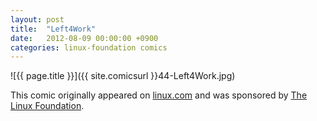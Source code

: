 ```yaml
---
layout: post
title:  "Left4Work"
date:   2012-08-09 00:00:00 +0900
categories: linux-foundation comics
---
```


![{{ page.title }}]({{ site.comicsurl }}44-Left4Work.jpg)

This comic originally appeared on [linux.com](https://www.linux.com) and was sponsored by [The Linux Foundation](https://www.linuxfoundation.org/).
